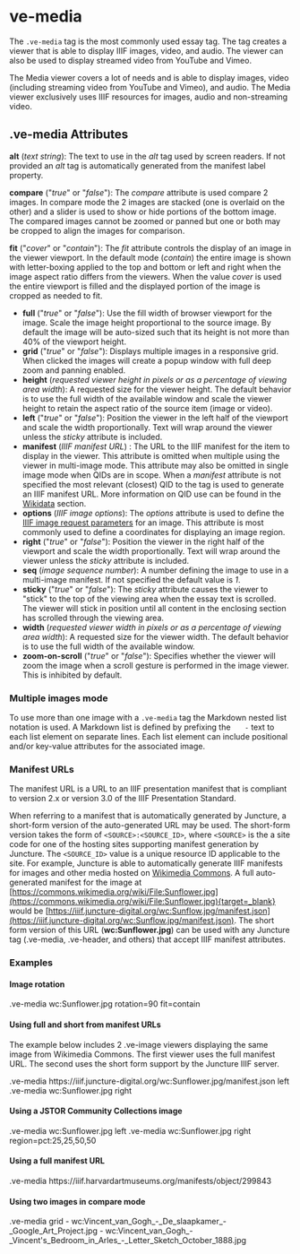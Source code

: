 # ve-media

The `.ve-media` tag is the most commonly used essay tag.  The tag creates a viewer that is able to display IIIF images, video, and audio. The viewer can also be used to display streamed video from YouTube and Vimeo.

The Media viewer covers a lot of needs and is able to display images, video (including streaming video from YouTube and Vimeo), and audio.  The Media viewer exclusively uses IIIF resources for images, audio and non-streaming video.  

## .ve-media Attributes

**alt** (_text string_):  The text to use in the _alt_ tag used by screen readers.  If not provided an _alt_ tag is automatically generated from the manifest label property.

**compare** ("_true_" or "_false_"):  The _compare_ attribute is used compare 2 images.  In compare mode the 2 images are stacked (one is overlaid on the other) and a slider is used to show or hide portions of the bottom image.  The compared images cannot be zoomed or panned but one or both may  be cropped to align the images for comparison.

**fit** ("_cover_" or "_contain_"):  The _fit_ attribute controls the display of an image in the viewer viewport.  In the default mode (_contain_) the entire image is shown with letter-boxing applied to the top and bottom or left and right when the image aspect ratio differs from the viewers.  When the value _cover_ is used the entire viewport is filled and the displayed portion of the image is cropped as needed to fit.
- **full** ("_true_" or "_false_"):  Use the fill width of browser viewport for the image.  Scale the image height proportional to the source image.  By default the image will be auto-sized such that its height is not more than 40% of the viewport height.
- **grid** ("_true_" or "_false_"):  Displays multiple images in a responsive grid. When clicked the images will create a popup window with full deep zoom and panning enabled. 
- **height** (_requested viewer height in pixels or as a percentage of viewing area width_):  A requested size for the  viewer height.  The default behavior is to use the full width of the available window and scale the viewer height to retain the aspect ratio of the source item (image or video).
- **left** ("_true_" or "_false_"):  Position the viewer in the left half of the viewport and scale the width proportionally.  Text will wrap around the viewer unless the _sticky_ attribute is included.
- **manifest** (_IIIF manifest URL_) :  The URL to the IIIF manifest for the item to display in the viewer.  This attribute is omitted when multiple using the viewer in multi-image mode.  This attribute may also be omitted in single image mode when QIDs are in scope.  When a _manifest_ attribute is not specified the most relevant (closest) QID to the tag is used to generate an IIIF manifest URL.  More information on QID use can be found in the [Wikidata](#wikidata) section.
- **options** (_IIIF image options_):  The _options_ attribute is used to define the [IIIF image request parameters](https://iiif.io/api/image/2.1/#image-request-parameters) for an image.  This attribute is most commonly used to define a coordinates for displaying an image region.    
- **right** ("_true_" or "_false_"):  Position the viewer in the right half of the viewport and scale the width proportionally. Text will wrap around the viewer unless the _sticky_ attribute is included.
- **seq** (_image sequence number_):  A number defining the image to use in a multi-image manifest.  If not specified the default value is _1_.
- **sticky** ("_true_" or "_false_"):  The _sticky_ attribute causes the viewer to "stick" to the top of the viewing area when the essay text is scrolled.  The viewer will stick in position until all content in the enclosing section has scrolled through the viewing area.
- **width** (_requested viewer width in pixels or as a percentage of viewing area width_):  A requested size for the  viewer width.  The default behavior is to use the full width of the available window.
- **zoom-on-scroll** ("_true_" or "_false_"):  Specifies whether the viewer will zoom the image when a scroll gesture is performed in the image viewer.  This is inhibited by default.

### Multiple images mode

To use more than one image with a `.ve-media` tag the Markdown nested list notation is used.  A Markdown list is defined by prefixing the `    - ` text to each list element on separate lines.   Each list element can include positional and/or key-value attributes for the associated image.

### Manifest URLs

The manifest URL is a URL to an IIIF presentation manifest that is compliant to version 2.x or version 3.0 of the IIIF Presentation Standard.

When referring to a manifest that is automatically generated by Juncture, a short-form version of the auto-generated URL may be used.  The short-form version takes the form of `<SOURCE>:<SOURCE_ID>`, where `<SOURCE>` is the a site code for one of the hosting sites supporting manifest generation by Juncture.  The `<SOURCE_ID>` value is a unique resource ID applicable to the site.  For example, Juncture is able to automatically generate IIIF manifests for images and other media hosted on [Wikimedia Commons](https://commons.wikimedia.org/wiki/Main_Page).  A full auto-generated manifest for the image at [https://commons.wikimedia.org/wiki/File:Sunflower.jpg](https://commons.wikimedia.org/wiki/File:Sunflower.jpg){target=_blank} would be [https://iiif.juncture-digital.org/wc:Sunflow.jpg/manifest.json](https://iiif.juncture-digital.org/wc:Sunflow.jpg/manifest.json).  The short form version of this URL (**wc:Sunflower.jpg**) can be used with any Juncture tag (.ve-media, .ve-header, and others) that accept IIIF manifest attributes.

### Examples

#### Image rotation

<ve-snippet>
.ve-media wc:Sunflower.jpg rotation=90 fit=contain
</ve-snippet>

#### Using full and short from manifest URLs

The example below includes 2 .ve-image viewers displaying the same image from Wikimedia Commons.  The first viewer uses the full manifest URL.  The second uses the short form support by the Juncture IIIF server. 

<ve-snippet>
.ve-media https://iiif.juncture-digital.org/wc:Sunflower.jpg/manifest.json left
.ve-media wc:Sunflower.jpg right
</ve-snippet>

#### Using a JSTOR Community Collections image

<ve-snippet>
.ve-media wc:Sunflower.jpg left
.ve-media wc:Sunflower.jpg right region=pct:25,25,50,50
</ve-snippet>

#### Using a full manifest URL
<ve-snippet>
.ve-media https://iiif.harvardartmuseums.org/manifests/object/299843
</ve-snippet>

#### Using two images in compare mode
<ve-snippet>
.ve-media  grid
    - wc:Vincent_van_Gogh_-_De_slaapkamer_-_Google_Art_Project.jpg
    - wc:Vincent_van_Gogh_-_Vincent's_Bedroom_in_Arles_-_Letter_Sketch_October_1888.jpg
</ve-snippet>

